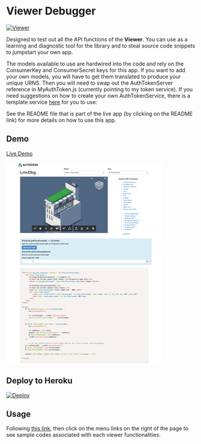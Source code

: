 # Viewer Debugger

[![Viewer](https://img.shields.io/badge/Viewer-v1.2.23-green.svg)](https://developer.autodesk.com/api/view-and-data-api/)

Designed to test out all the API functions of the <b>Viewer</b>. You can use as a learning and diagnostic tool for the library and to steal source code snippets to jumpstart your own app.

The models available to use are hardwired into the code and rely on the ConsumerKey and ConsumerSecret keys for this app.  If you want to add your own models, you will have to get them translated to produce your unique URNS. Then you will need to swap out the AuthTokenServer reference in MyAuthToken.js (currently pointing to my token service).  If you need suggestions on how to create your own AuthTokenService, there is a template service [here](https://github.com/Developer-Autodesk/AuthTokenServer_Simple.git) for you to use:  

See the README file that is part of the live app (by clicking on the README link) for more details on how to use this app.

## Demo
[Live Demo](http://developer-autodesk.github.io/viewer-javascript-debugger.tool/)

![](./lmvdbg-screenshot.png)

## Deploy to Heroku
[![Deploy](https://www.herokucdn.com/deploy/button.png)](https://heroku.com/deploy)

## Usage
Following [this link](http://developer-autodesk.github.io/viewer-javascript-debugger.tool/), then click on the menu links on the right of the page to see sample codes associated with each viewer functionalities.
